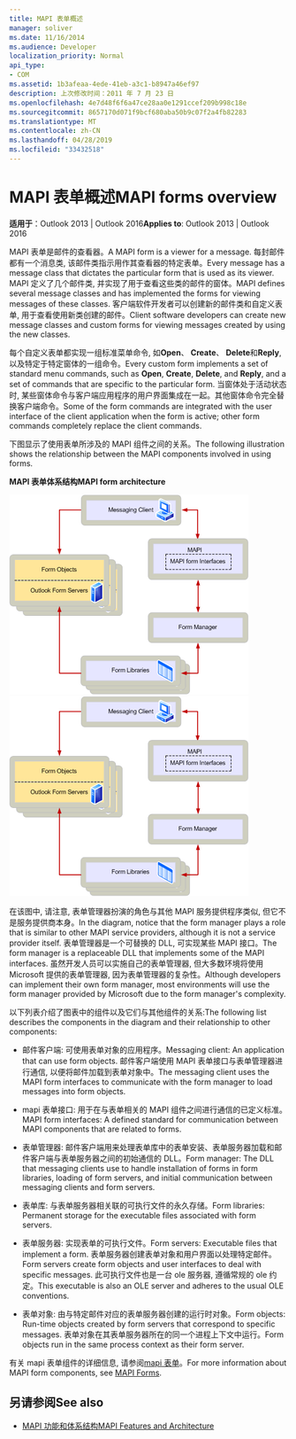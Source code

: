 ```yaml
---
title: MAPI 表单概述
manager: soliver
ms.date: 11/16/2014
ms.audience: Developer
localization_priority: Normal
api_type:
- COM
ms.assetid: 1b3afeaa-4ede-41eb-a3c1-b8947a46ef97
description: 上次修改时间：2011 年 7 月 23 日
ms.openlocfilehash: 4e7d48f6f6a47ce28aa0e1291ccef209b998c18e
ms.sourcegitcommit: 8657170d071f9bcf680aba50b9c07f2a4fb82283
ms.translationtype: MT
ms.contentlocale: zh-CN
ms.lasthandoff: 04/28/2019
ms.locfileid: "33432518"
---
```

# <a name="mapi-forms-overview"></a><span data-ttu-id="0c752-103">MAPI 表单概述</span><span class="sxs-lookup"><span data-stu-id="0c752-103">MAPI forms overview</span></span>
  
<span data-ttu-id="0c752-104">**适用于**：Outlook 2013 | Outlook 2016</span><span class="sxs-lookup"><span data-stu-id="0c752-104">**Applies to**: Outlook 2013 | Outlook 2016</span></span> 
  
<span data-ttu-id="0c752-105">MAPI 表单是邮件的查看器。</span><span class="sxs-lookup"><span data-stu-id="0c752-105">A MAPI form is a viewer for a message.</span></span> <span data-ttu-id="0c752-106">每封邮件都有一个消息类, 该邮件类指示用作其查看器的特定表单。</span><span class="sxs-lookup"><span data-stu-id="0c752-106">Every message has a message class that dictates the particular form that is used as its viewer.</span></span> <span data-ttu-id="0c752-107">MAPI 定义了几个邮件类, 并实现了用于查看这些类的邮件的窗体。</span><span class="sxs-lookup"><span data-stu-id="0c752-107">MAPI defines several message classes and has implemented the forms for viewing messages of these classes.</span></span> <span data-ttu-id="0c752-108">客户端软件开发者可以创建新的邮件类和自定义表单, 用于查看使用新类创建的邮件。</span><span class="sxs-lookup"><span data-stu-id="0c752-108">Client software developers can create new message classes and custom forms for viewing messages created by using the new classes.</span></span>
  
<span data-ttu-id="0c752-109">每个自定义表单都实现一组标准菜单命令, 如**Open**、 **Create**、 **Delete**和**Reply**, 以及特定于特定窗体的一组命令。</span><span class="sxs-lookup"><span data-stu-id="0c752-109">Every custom form implements a set of standard menu commands, such as **Open**, **Create**, **Delete**, and **Reply**, and a set of commands that are specific to the particular form.</span></span> <span data-ttu-id="0c752-110">当窗体处于活动状态时, 某些窗体命令与客户端应用程序的用户界面集成在一起。其他窗体命令完全替换客户端命令。</span><span class="sxs-lookup"><span data-stu-id="0c752-110">Some of the form commands are integrated with the user interface of the client application when the form is active; other form commands completely replace the client commands.</span></span> 
  
<span data-ttu-id="0c752-111">下图显示了使用表单所涉及的 MAPI 组件之间的关系。</span><span class="sxs-lookup"><span data-stu-id="0c752-111">The following illustration shows the relationship between the MAPI components involved in using forms.</span></span> 
  
<span data-ttu-id="0c752-112">**MAPI 表单体系结构**</span><span class="sxs-lookup"><span data-stu-id="0c752-112">**MAPI form architecture**</span></span>
  
<span data-ttu-id="0c752-113">![MAPI 表单体系结构](media/forms01.gif "MAPI 表单体系结构")</span><span class="sxs-lookup"><span data-stu-id="0c752-113">![MAPI form architecture](media/forms01.gif "MAPI form architecture")</span></span>
  
<span data-ttu-id="0c752-114">在该图中, 请注意, 表单管理器扮演的角色与其他 MAPI 服务提供程序类似, 但它不是服务提供商本身。</span><span class="sxs-lookup"><span data-stu-id="0c752-114">In the diagram, notice that the form manager plays a role that is similar to other MAPI service providers, although it is not a service provider itself.</span></span> <span data-ttu-id="0c752-115">表单管理器是一个可替换的 DLL, 可实现某些 MAPI 接口。</span><span class="sxs-lookup"><span data-stu-id="0c752-115">The form manager is a replaceable DLL that implements some of the MAPI interfaces.</span></span> <span data-ttu-id="0c752-116">虽然开发人员可以实施自己的表单管理器, 但大多数环境将使用 Microsoft 提供的表单管理器, 因为表单管理器的复杂性。</span><span class="sxs-lookup"><span data-stu-id="0c752-116">Although developers can implement their own form manager, most environments will use the form manager provided by Microsoft due to the form manager's complexity.</span></span>
  
<span data-ttu-id="0c752-117">以下列表介绍了图表中的组件以及它们与其他组件的关系:</span><span class="sxs-lookup"><span data-stu-id="0c752-117">The following list describes the components in the diagram and their relationship to other components:</span></span>
  
- <span data-ttu-id="0c752-118">邮件客户端: 可使用表单对象的应用程序。</span><span class="sxs-lookup"><span data-stu-id="0c752-118">Messaging client: An application that can use form objects.</span></span> <span data-ttu-id="0c752-119">邮件客户端使用 MAPI 表单接口与表单管理器进行通信, 以便将邮件加载到表单对象中。</span><span class="sxs-lookup"><span data-stu-id="0c752-119">The messaging client uses the MAPI form interfaces to communicate with the form manager to load messages into form objects.</span></span>
    
- <span data-ttu-id="0c752-120">mapi 表单接口: 用于在与表单相关的 MAPI 组件之间进行通信的已定义标准。</span><span class="sxs-lookup"><span data-stu-id="0c752-120">MAPI form interfaces: A defined standard for communication between MAPI components that are related to forms.</span></span>
    
- <span data-ttu-id="0c752-121">表单管理器: 邮件客户端用来处理表单库中的表单安装、表单服务器加载和邮件客户端与表单服务器之间的初始通信的 DLL。</span><span class="sxs-lookup"><span data-stu-id="0c752-121">Form manager: The DLL that messaging clients use to handle installation of forms in form libraries, loading of form servers, and initial communication between messaging clients and form servers.</span></span>
    
- <span data-ttu-id="0c752-122">表单库: 与表单服务器相关联的可执行文件的永久存储。</span><span class="sxs-lookup"><span data-stu-id="0c752-122">Form libraries: Permanent storage for the executable files associated with form servers.</span></span>
    
- <span data-ttu-id="0c752-123">表单服务器: 实现表单的可执行文件。</span><span class="sxs-lookup"><span data-stu-id="0c752-123">Form servers: Executable files that implement a form.</span></span> <span data-ttu-id="0c752-124">表单服务器创建表单对象和用户界面以处理特定邮件。</span><span class="sxs-lookup"><span data-stu-id="0c752-124">Form servers create form objects and user interfaces to deal with specific messages.</span></span> <span data-ttu-id="0c752-125">此可执行文件也是一台 ole 服务器, 遵循常规的 ole 约定。</span><span class="sxs-lookup"><span data-stu-id="0c752-125">This executable is also an OLE server and adheres to the usual OLE conventions.</span></span>
    
- <span data-ttu-id="0c752-126">表单对象: 由与特定邮件对应的表单服务器创建的运行时对象。</span><span class="sxs-lookup"><span data-stu-id="0c752-126">Form objects: Run-time objects created by form servers that correspond to specific messages.</span></span> <span data-ttu-id="0c752-127">表单对象在其表单服务器所在的同一个进程上下文中运行。</span><span class="sxs-lookup"><span data-stu-id="0c752-127">Form objects run in the same process context as their form server.</span></span>
    
<span data-ttu-id="0c752-128">有关 mapi 表单组件的详细信息, 请参阅[mapi 表单](mapi-forms.md)。</span><span class="sxs-lookup"><span data-stu-id="0c752-128">For more information about MAPI form components, see [MAPI Forms](mapi-forms.md).</span></span>
  
## <a name="see-also"></a><span data-ttu-id="0c752-129">另请参阅</span><span class="sxs-lookup"><span data-stu-id="0c752-129">See also</span></span>

- [<span data-ttu-id="0c752-130">MAPI 功能和体系结构</span><span class="sxs-lookup"><span data-stu-id="0c752-130">MAPI Features and Architecture</span></span>](mapi-features-and-architecture.md)

